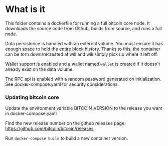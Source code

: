 # What is it
This folder contains a dockerfile for running a full bitcoin core node. It 
downloads the source code from Github, builds from source, and runs a full node.

Data persistence is handled with an external volume. You must ensure it has
enough space to hold the entire block history. Thanks to this, the container 
can be torn down/recreated at will and will simply pick up where it left off. 

Wallet support is enabled and a wallet named `wallet` is created if it doesn't 
already exist on the data volume. 

The RPC api is enabled with a random password generated on initialization. See
docker-compose.yaml for security considerations. 

### Updating bitcoin core

Update the environment variable BITCOIN_VERSION to the release you want
in docker-compose.yaml

Find the new release number on the github releases page:
https://github.com/bitcoin/bitcoin/releases

Run `docker-compose build` to build a new container version. 
